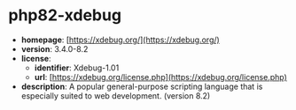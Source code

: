 # php82-xdebug

- **homepage**: [https://xdebug.org/](https://xdebug.org/)
- **version**: 3.4.0-8.2
- **license**:
  - **identifier**: Xdebug-1.01
  - **url**: [https://xdebug.org/license.php](https://xdebug.org/license.php)
- **description**: A popular general-purpose scripting language that is especially suited to web development. (version 8.2)


